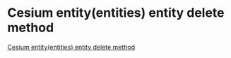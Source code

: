 # Cesium entity(entities) entity delete method
[Cesium entity(entities) entity delete method](https://aiwithcloud.com/2022/09/19/cesium_entityentities_entity_delete_method/)